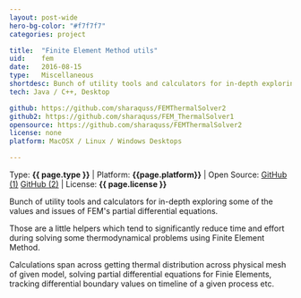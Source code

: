 ```yaml
---
layout: post-wide
hero-bg-color: "#f7f7f7"
categories: project

title:  "Finite Element Method utils"
uid:    fem
date:   2016-08-15
type:   Miscellaneous
shortdesc: Bunch of utility tools and calculators for in-depth exploring some of the values and issues of FEM's partial differential equations.
tech: Java / C++, Desktop

github: https://github.com/sharaquss/FEMThermalSolver2
github2: https://github.com/sharaquss/FEM_ThermalSolver1
opensource: https://github.com/sharaquss/FEMThermalSolver2
license: none
platform: MacOSX / Linux / Windows Desktops

---
```


<p class="meta">Type: <strong>{{ page.type }}</strong>  |  Platform: <strong>{{page.platform}}</strong>  |  Open Source: <a href="{{page.github}}">GitHub (1)</a> <a href="{{page.github2}}">GitHub (2)</a>  |  License: <strong>{{ page.license }}</strong></p>

<p> Bunch of utility tools and calculators for in-depth exploring some of the values and issues of FEM's partial differential equations. <p>

<p> Those are a little helpers which tend to significantly reduce time and effort during solving some thermodynamical problems using Finite Element Method.</p>

<p> Calculations span across getting thermal distribution across physical mesh of given model, solving partial differential equations for Finie Elements, tracking differential boundary values on timeline of a given process etc.</p>
